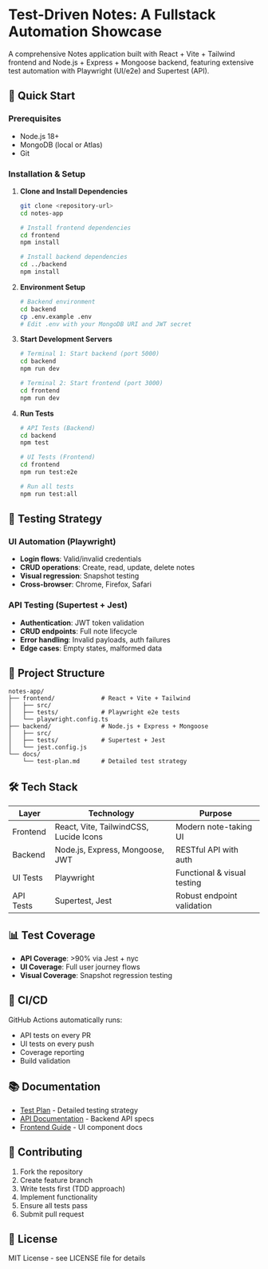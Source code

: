 # Test-Driven Notes: A Fullstack Automation Showcase

A comprehensive Notes application built with React + Vite + Tailwind frontend and Node.js + Express + Mongoose backend, featuring extensive test automation with Playwright (UI/e2e) and Supertest (API).

## 🚀 Quick Start

### Prerequisites

- Node.js 18+
- MongoDB (local or Atlas)
- Git

### Installation & Setup

1. **Clone and Install Dependencies**

   ```bash
   git clone <repository-url>
   cd notes-app

   # Install frontend dependencies
   cd frontend
   npm install

   # Install backend dependencies
   cd ../backend
   npm install
   ```

2. **Environment Setup**

   ```bash
   # Backend environment
   cd backend
   cp .env.example .env
   # Edit .env with your MongoDB URI and JWT secret
   ```

3. **Start Development Servers**

   ```bash
   # Terminal 1: Start backend (port 5000)
   cd backend
   npm run dev

   # Terminal 2: Start frontend (port 3000)
   cd frontend
   npm run dev
   ```

4. **Run Tests**

   ```bash
   # API Tests (Backend)
   cd backend
   npm test

   # UI Tests (Frontend)
   cd frontend
   npm run test:e2e

   # Run all tests
   npm run test:all
   ```

## 🧪 Testing Strategy

### UI Automation (Playwright)

- **Login flows**: Valid/invalid credentials
- **CRUD operations**: Create, read, update, delete notes
- **Visual regression**: Snapshot testing
- **Cross-browser**: Chrome, Firefox, Safari

### API Testing (Supertest + Jest)

- **Authentication**: JWT token validation
- **CRUD endpoints**: Full note lifecycle
- **Error handling**: Invalid payloads, auth failures
- **Edge cases**: Empty states, malformed data

## 📁 Project Structure

```
notes-app/
├── frontend/             # React + Vite + Tailwind
│   ├── src/
│   ├── tests/            # Playwright e2e tests
│   └── playwright.config.ts
├── backend/              # Node.js + Express + Mongoose
│   ├── src/
│   ├── tests/            # Supertest + Jest
│   └── jest.config.js
└── docs/
    └── test-plan.md      # Detailed test strategy
```

## 🛠 Tech Stack

| Layer     | Technology                             | Purpose                     |
| --------- | -------------------------------------- | --------------------------- |
| Frontend  | React, Vite, TailwindCSS, Lucide Icons | Modern note-taking UI       |
| Backend   | Node.js, Express, Mongoose, JWT        | RESTful API with auth       |
| UI Tests  | Playwright                             | Functional & visual testing |
| API Tests | Supertest, Jest                        | Robust endpoint validation  |

## 📊 Test Coverage

- **API Coverage**: >90% via Jest + nyc
- **UI Coverage**: Full user journey flows
- **Visual Coverage**: Snapshot regression testing

## 🔄 CI/CD

GitHub Actions automatically runs:

- API tests on every PR
- UI tests on every push
- Coverage reporting
- Build validation

## 📚 Documentation

- [Test Plan](./docs/test-plan.md) - Detailed testing strategy
- [API Documentation](./backend/README.md) - Backend API specs
- [Frontend Guide](./frontend/README.md) - UI component docs

## 🤝 Contributing

1. Fork the repository
2. Create feature branch
3. Write tests first (TDD approach)
4. Implement functionality
5. Ensure all tests pass
6. Submit pull request

## 📄 License

MIT License - see LICENSE file for details
